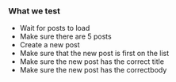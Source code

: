 ### What we test
* Wait for posts to load
* Make sure there are 5 posts
* Create a new post
* Make sure that the new post is first on the list
* Make sure the new post has the correct title
* Make sure the new post has the correctbody